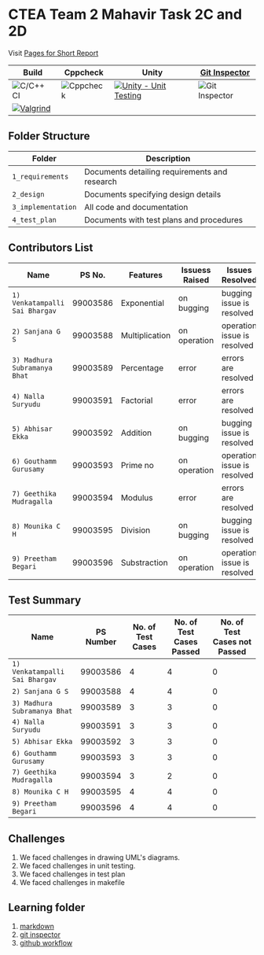# CTEA Team 2 Mahavir Task 2C and 2D

Visit [Pages for Short Report](https://99003592.github.io/Team2-TaskCalculator/)

Build | Cppcheck | Unity | [Git Inspector](https://99003592.github.io/Team2-TaskCalculator/result)
------|----------|-------|--------------
![C/C++ CI](https://github.com/99003592/Team2-TaskCalculator/workflows/C/C++%20CI/badge.svg) | ![Cppcheck](https://github.com/99003592/Team2-TaskCalculator/workflows/Cppcheck/badge.svg) |[![Unity - Unit Testing](https://github.com/99003592/Team2-TaskCalculator/actions/workflows/unity.yml/badge.svg)](https://github.com/99003592/Team2-TaskCalculator/actions/workflows/unity.yml) | ![Git Inspector](https://github.com/99003592/Team2-TaskCalculator/workflows/Git%20Inspector/badge.svg) |
[![Valgrind](https://github.com/99003592/Team2-TaskCalculator/actions/workflows/Valgrind.yml/badge.svg)](https://github.com/99003592/Team2-TaskCalculator/actions/workflows/Valgrind.yml) |


## Folder Structure
Folder             | Description
-------------------| -----------------------------------------
`1_requirements`   | Documents detailing requirements and research
`2_design`         | Documents specifying design details
`3_implementation` | All code and documentation
`4_test_plan`      | Documents with test plans and procedures

## Contributors List

Name                           |   PS No.  |    Features    | Issuess Raised |      Issues Resolved         
-------------------------------|-----------|----------------|----------------|------------------------------
`1) Venkatampalli Sai Bhargav` | 99003586  | Exponential    | on bugging     | bugging issue is resolved    
`2) Sanjana G S`               | 99003588  | Multiplication | on operation   | operation issue is resolved  
`3) Madhura Subramanya Bhat`   | 99003589  | Percentage     | error          | errors are resolved          
`4) Nalla Suryudu`             | 99003591  | Factorial      | error          | errors are resolved          
`5) Abhisar Ekka`              | 99003592  | Addition       | on bugging     | bugging issue is resolved    
`6) Gouthamm Gurusamy`         | 99003593  | Prime no       | on operation   | operation issue is resolved  
`7) Geethika Mudragalla`       | 99003594  | Modulus        | error          | errors are resolved          
`8) Mounika C H`               | 99003595  | Division       | on bugging     | bugging issue is resolved    
`9) Preetham Begari`           | 99003596  | Substraction   | on operation   | operation issue is resolved  

## Test Summary

Name | PS Number | No. of Test Cases | No. of Test Cases Passed | No. of Test Cases not Passed 
-----|-----------|-------------------|--------------------------|------------------------------
`1) Venkatampalli Sai Bhargav` | 99003586  | 4  | 4  | 0
`2) Sanjana G S`               | 99003588  | 4  | 4  | 0
`3) Madhura Subramanya Bhat`   | 99003589  | 3  | 3  | 0
`4) Nalla Suryudu`             | 99003591  | 3  | 3  | 0
`5) Abhisar Ekka`              | 99003592  | 3  | 3  | 0
`6) Gouthamm Gurusamy`         | 99003593  | 3  | 3  | 0
`7) Geethika Mudragalla`       | 99003594  | 3  | 2  | 0
`8) Mounika C H`               | 99003595  | 4  | 4  | 0
`9) Preetham Begari`           | 99003596  | 4  | 4  | 0


## Challenges

1. We faced challenges in drawing UML's diagrams.
2. We faced challenges in unit testing.
3. We faced challenges in test plan
4. We faced challenges in makefile

## Learning folder
1. [markdown](https://github.com/adam-p/markdown-here/wiki/Markdown-Cheatsheet)
2. [git inspector](https://github.com/ejwa/gitinspector.git)
3. [github workflow](https://docs.github.com/en/actions/learn-github-action)

